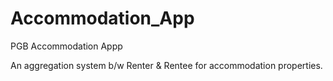 # Accommodation_App
PGB Accommodation Appp

An aggregation system b/w Renter & Rentee for accommodation properties.
